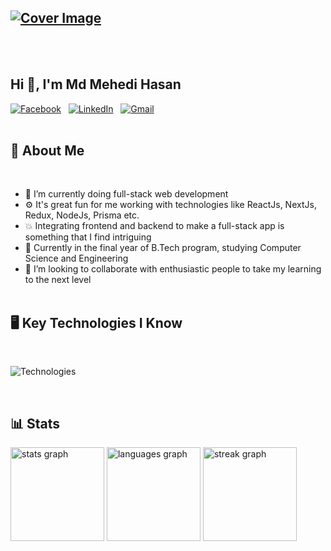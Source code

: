 [![Cover Image](https://i.ibb.co/Np1fjpR/github-cover-image.png)](https://www.linkedin.com/in/mehedi-hasan-5322a920b)
---
<br><br>

## Hi 👋, I'm Md Mehedi Hasan

[![Facebook](https://i.ibb.co/mB9Y8Xb/facebook.png)](https://web.facebook.com/codermehedihasan) &nbsp; [![LinkedIn](https://i.ibb.co/NYNRwxs/linkedin.png)](https://www.linkedin.com/in/mehedi-hasan-5322a920b) &nbsp;  [![Gmail](https://i.ibb.co/3Mq1hth/gmail.png)](mailto:mehedih20@gmail.com)
<br><br>


## 👨 About Me
<br>

- 🔭 I’m currently doing full-stack web development
- ⚙  It's great fun for me working with technologies like ReactJs, NextJs, Redux, NodeJs, Prisma etc.
- 💥 Integrating frontend and backend to make a full-stack app is something that I find intriguing
- 📕 Currently in the final year of B.Tech program, studying Computer Science and Engineering
- 👯 I’m looking to collaborate with enthusiastic people to take my learning to the next level
<br><br>


## 🖥 Key Technologies I Know
<br>

![Technologies](https://i.ibb.co/m5DCb08/github-technologies.png)

<br>
<div>
  <h2>📊 Stats</h2>
  
  <img src="https://github-readme-stats.vercel.app/api?username=mehedih20&hide_title=false&hide_rank=false&show_icons=true&include_all_commits=true&count_private=true&disable_animations=false&theme=nightowl&locale=en&hide_border=true&order=1&custom_title=A%20Look%20at%20My%20Github" height="150" alt="stats graph"  />
  <img src="https://github-readme-stats.vercel.app/api/top-langs?username=mehedih20&locale=en&hide_title=false&layout=compact&card_width=320&langs_count=6&theme=nightowl&hide_border=true&order=2&custom_title=Languages%20I%20code%20in%20most%20" height="150" alt="languages graph"  />
  <img src="https://streak-stats.demolab.com?user=mehedih20&theme=nightowl&hide_border=true" height="150" alt="streak graph"  />
</div>

<br>
